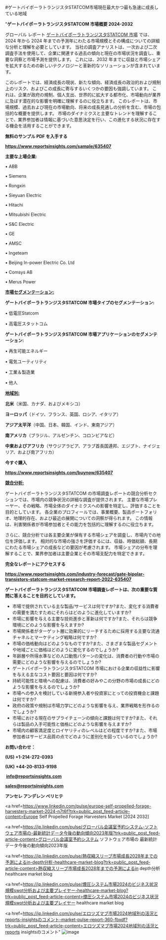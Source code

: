 #ゲートバイポーラトランジスタSTATCOM市場現在最大かつ最も急速に成長している地域

"<strong>ゲートバイポーラトランジスタSTATCOM 市場概要 2024-2032</strong>

グローバル レポート <a href=https://www.reportsinsights.com/sample/635407>ゲートバイポーラトランジスタSTATCOM 市場</a> では、2024 年から 2024 年までの予測年にわたる市場規模とその構成についての詳細な分析と理解を必要としています。 当社の調査アナリストは、一次および二次調査手法を使用して、企業に関連する過去の傾向と現在の市場状況を調査し、重要な洞察と市場予測を提供します。 これには、2032 年までに収益と市場シェアを拡大​​するための新しいテクノロジーと革新的なソリューションが含まれています。

このレポートでは、経済成長の現状、新たな傾向、経済成長の政治的および規制上のリスク、およびこの成長に寄与するいくつかの要因も強調しています。 これは、企業が政府の規制、個人支出、世界的に拡大する都市化、市場動向が業界に及ぼす潜在的な影響を明確に理解するのに役立ちます。 このレポートは、市場規模、過去および現在の市場動向、将来の成長見通しの分析を含む、市場の包括的な概要を提供します。 市場のダイナミクスと主要なトレンドを理解することで、業界参加者は情報に基づいた意思決定を行い、この進化する状況に存在する機会を活用することができます。

<strong><b>無料のサンプル PDF を入手する</b></strong>

<a href=https://www.reportsinsights.com/sample/635407><strong><u>https://www.reportsinsights.com/sample/635407</u></strong></a>

<strong>主要な上場企業:</strong>

• ABB

• Siemens

• Rongxin

• Sieyuan Electric

• Hitachi

• Mitsubishi Electric

• S&C Electric

• GE

• AMSC

• Ingeteam

• Beijing In-power Electric Co. Ltd

• Comsys AB

• Merus Power

<strong><u>市場セグメンテーション</u></strong><strong><u>:</u></strong>

<strong>ゲートバイポーラトランジスタSTATCOM 市場タイプのセグメンテーション:</strong>

• 低電圧Statcom

• 高電圧スタットコム

<strong>ゲートバイポーラトランジスタSTATCOM 市場アプリケーションのセグメンテーション:</strong>

• 再生可能エネルギー

• 電気ユーティリティ

• 工業＆製造業

• 他人

<strong><u>地域別</u></strong><strong><u>:</u></strong>

<strong>北米</strong>（米国、カナダ、およびメキシコ）

<strong>ヨーロッパ</strong>（ドイツ、フランス、英国、ロシア、イタリア）

<strong>アジア太平洋</strong>（中国、日本、韓国、インド、東南アジア）

<strong>南アメリカ</strong>（ブラジル、アルゼンチン、コロンビアなど）

<strong>中東およびアフリカ</strong>（サウジアラビア、アラブ首長国連邦、エジプト、ナイジェリア、および南アフリカ）

<strong>今すぐ購入</strong>

<a href=https://www.reportsinsights.com/buynow/635407><strong><u>https://www.reportsinsights.com/buynow/635407</u></strong></a>

<strong><u>競合分析:</u></strong>

ゲートバイポーラトランジスタSTATCOM の市場調査レポートの競合分析セクションでは、市場内の競争状況の詳細な調査が提供されます。 主要な市場プレーヤー、その戦略、市場全体のダイナミクスへの影響を特定し、評価することを目的としています。 各企業のプロフィールでは、事業概要、製品ポートフォリオ、地理的存在、および最近の展開についての洞察が得られます。 この情報は、利害関係者が市場参加者とその能力を包括的に理解するのに役立ちます。

さらに、競合分析では各主要企業が保有する市場シェアを調査し、市場内での地位を評価します。 相対的な市場の強さを評価するには、収益、時価総額、長期にわたる市場シェアの成長などの要因が考慮されます。 市場シェアの分布を理解することで、業界参加者は主要企業とその市場支配力を特定できます。

<strong>完全なレポートにアクセスする</strong>

<a href=https://www.reportsinsights.com/industry-forecast/gate-bipolar-transistors-statcom-market-research-report-2022-635407><strong><u><b>https://www.reportsinsights.com/industry-forecast/gate-bipolar-transistors-statcom-market-research-report-2022-635407</b></u></strong></a>

<strong><b>ゲートバイポーラトランジスタSTATCOM 市場調査レポートは、次の重要な質問に答えることを目的としています。</b></strong>
<ul>
  <li>市場で提供されている主な製品/サービスは何ですか?また、変化する消費者の需要を満たすためにそれらはどのように進化していますか?</li>
  <li>市場に影響を与える主要な技術進歩と革新は何ですか?また、それらは競争環境にどのような影響を与えますか?</li>
  <li>市場関係者がターゲット層に効果的にリーチするために採用する主要な流通チャネルとマーケティング戦略は何ですか?</li>
  <li>市場の価格動向はどのようなものですか?また、さまざまな製品セグメントや地域ごとに価格はどのように変化するのでしょうか?</li>
  <li>年齢層や所得水準などの人口動態パターンの変化は、消費者の行動や市場の需要にどのような影響を与えるのでしょうか?</li>
  <li>ゲートバイポーラトランジスタSTATCOM 市場における企業の収益性に影響を与える主なコスト要因と要因は何ですか?</li>
  <li>持続可能性と環境への配慮は、消費者の好みやこの分野の市場の成長にどのような影響を与えるのでしょうか?</li>
  <li>市場への参入を検討している新規参入者や投資家にとっての投資機会と課題は何ですか?</li>
  <li>政府の政策や規制は市場力学にどのような影響を与え、業界戦略を形作るのでしょうか?</li>
  <li>市場における現在のサプライチェーンの傾向と課題は何ですか?また、それらは製品の入手可能性と価格にどのような影響を与えますか?</li>
  <li>市場内の顧客満足度とロイヤリティのレベルはどの程度ですか?また、市場参加者はサービス品質の点でどのように差別化を図っているのでしょうか?</li>
</ul>
<strong>お問い合わせ：</strong>

<strong>(US) +1-214-272-0393</strong>

<strong>(UK) +44-20-8133-9198</strong>

<strong> </strong><a href=info@reportsinsights.com><strong><u>info@reportsinsights.com</u></strong></a>

<a href=sales@reportsinsights.com><strong><u>sales@reportsinsights.com</u></strong></a>

<strong>アンセレ アンデレン ベリヒテ</strong>

<a href=https://www.linkedin.com/pulse/europe-self-propelled-forage-harvesters-market-2024-n7t6f?trk=public_post_feed-article-content>Europe Self Propelled Forage Harvesters Market [2024 2032]</a>

<a href=https://jp.linkedin.com/pulse/グローバル会議室予約システム-ソフトウェア市場の-最新統計データ今後の動向傾向2023年版?trk=public_post_feed-article-content>グローバル会議室予約システム ソフトウェア市場の 最新統計データ今後の動向傾向2023年版</a>

<a href=https://jp.linkedin.com/pulse/熱収縮スリーブ市場成長2028年までの予測によるin-depth分析-healthcare-market-blog?trk=public_post_feed-article-content>熱収縮スリーブ市場成長2028年までの予測によるin depth分析 healthcare market blog</a>

<a href=https://jp.linkedin.com/pulse/煙圧システム市場2024のビジネス状況規模swot分析および主要プレイヤー-healthcare-market-blog?trk=public_post_feed-article-content>煙圧システム市場2024のビジネス状況規模swot分析および主要プレイヤー healthcare market blog</a>

<a href=https://jp.linkedin.com/pulse/エロツズマブ市場2024地域別の活況とreports-insightsのコメント-market-pulse-report-360-fbxdf?trk=public_post_feed-article-content>エロツズマブ市場2024地域別の活況とreports insightsのコメント</a>"
![image](https://github.com/aanak123/RIMarketer1/assets/158471119/a9c27cd8-d6ca-4d7b-ac39-86c6f858dd6c)
